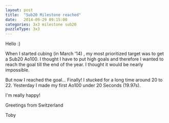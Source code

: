 ```yaml
---
layout: post
title:  "Sub20 Milestone reached"
date:   2014-09-29 09:15:00
categories: 3x3 milestone sub20
puzzleType: 3x3
---
```

Hello :)

When I started cubing (in March '14) , my most prioritized target was to get a Sub20 Ao100.
I thought I have to put high goals and therefore I wanted to reach the goal till the end of the year.
I thought it would be nearly impossible.

But now I reached the goal... Finally! I stucked for a long time around 20 to 22.
Yesterday I made my first Ao100 under 20 Seconds (19.97s).

I'm really happy!

Greetings from Switzerland

Toby